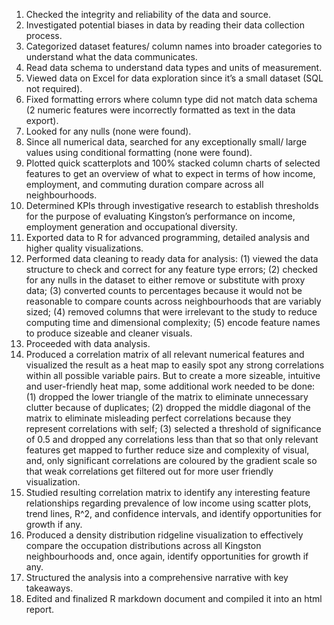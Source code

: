 1. Checked the integrity and reliability of the data and source.
2. Investigated potential biases in data by reading their data collection process.
3. Categorized dataset features/ column names into broader categories to understand what the data communicates.
4. Read data schema to understand data types and units of measurement.
5. Viewed data on Excel for data exploration since it’s a small dataset (SQL not required).
6. Fixed formatting errors where column type did not match data schema (2 numeric features were incorrectly formatted as text in the data export).
7. Looked for any nulls (none were found).
8. Since all numerical data, searched for any exceptionally small/ large values using conditional formatting (none were found).
9. Plotted quick scatterplots and 100% stacked column charts of selected features to get an overview of what to expect in terms of how income, employment, and commuting duration compare across all neighbourhoods.
10. Determined KPIs through investigative research to establish thresholds for the purpose of evaluating Kingston’s performance on income, employment generation and occupational diversity.
11. Exported data to R for advanced programming, detailed analysis and higher quality visualizations.
12. Performed data cleaning to ready data for analysis: (1) viewed the data structure to check and correct for any feature type errors; (2) checked for any nulls in the dataset to either remove or substitute with proxy data; (3) converted counts to percentages because it would not be reasonable to compare counts across neighbourhoods that are variably sized; (4) removed columns that were irrelevant to the study to reduce computing time and dimensional complexity; (5) encode feature names to produce sizeable and cleaner visuals.
13. Proceeded with data analysis.
14. Produced a correlation matrix of all relevant numerical features and visualized the result as a heat map to easily spot any strong correlations within all possible variable pairs. But to create a more sizeable, intuitive and user-friendly heat map, some additional work needed to be done: (1) dropped the lower triangle of the matrix to eliminate unnecessary clutter because of duplicates; (2) dropped the middle diagonal of the matrix to eliminate misleading perfect correlations because they represent correlations with self; (3) selected a threshold of significance of 0.5 and dropped any correlations less than that so that only relevant features get mapped to further reduce size and complexity of visual, and, only significant correlations are coloured by the gradient scale so that weak correlations get filtered out for more user friendly visualization.
15. Studied resulting correlation matrix to identify any interesting feature relationships regarding prevalence of low income using scatter plots, trend lines, R^2, and confidence intervals, and identify opportunities for growth if any.
16. Produced a density distribution ridgeline visualization to effectively compare the occupation distributions across all Kingston neighbourhoods and, once again, identify opportunities for growth if any.
17. Structured the analysis into a comprehensive narrative with key takeaways.
18. Edited and finalized R markdown document and compiled it into an html report.
